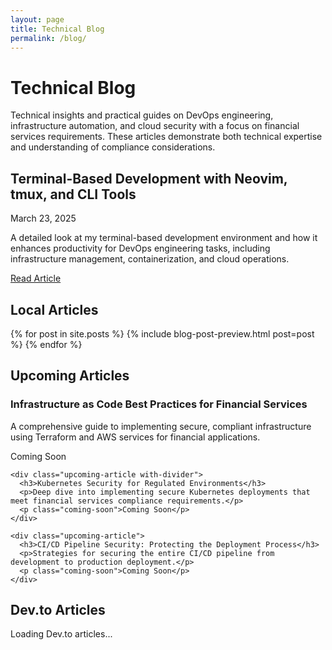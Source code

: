 ```yaml
---
layout: page
title: Technical Blog
permalink: /blog/
---
```


# Technical Blog

<p class="page-intro">
  Technical insights and practical guides on DevOps engineering, infrastructure automation, and cloud security with a focus on financial services requirements. These articles demonstrate both technical expertise and understanding of compliance considerations.
</p>

<div class="featured-article with-divider">
  <h2>Terminal-Based Development with Neovim, tmux, and CLI Tools</h2>
  <p class="post-date">March 23, 2025</p>
  <p>A detailed look at my terminal-based development environment and how it enhances productivity for DevOps engineering tasks, including infrastructure management, containerization, and cloud operations.</p>
  <a href="/blog/2025/03/23/terminal-based-development-environment/" class="btn outlined-btn">Read Article</a>
</div>

<div class="content-section with-divider">
  <h2>Local Articles</h2>
  <div class="blog-list">
    {% for post in site.posts %}
      {% include blog-post-preview.html post=post %}
    {% endfor %}
  </div>
</div>

<div class="content-section with-divider">
  <h2>Upcoming Articles</h2>
  <div class="upcoming-articles">
    <div class="upcoming-article with-divider">
      <h3>Infrastructure as Code Best Practices for Financial Services</h3>
      <p>A comprehensive guide to implementing secure, compliant infrastructure using Terraform and AWS services for financial applications.</p>
      <p class="coming-soon">Coming Soon</p>
    </div>
    
    <div class="upcoming-article with-divider">
      <h3>Kubernetes Security for Regulated Environments</h3>
      <p>Deep dive into implementing secure Kubernetes deployments that meet financial services compliance requirements.</p>
      <p class="coming-soon">Coming Soon</p>
    </div>
    
    <div class="upcoming-article">
      <h3>CI/CD Pipeline Security: Protecting the Deployment Process</h3>
      <p>Strategies for securing the entire CI/CD pipeline from development to production deployment.</p>
      <p class="coming-soon">Coming Soon</p>
    </div>
  </div>
</div>

<div class="content-section">
  <h2>Dev.to Articles</h2>
  <div id="devto-articles" class="blog-list">
    <p>Loading Dev.to articles...</p>
  </div>
</div>

<script>
  document.addEventListener('DOMContentLoaded', function() {
    // Fetch Dev.to articles
    fetch('https://dev.to/api/articles?username=joshuamichaelhall')
      .then(response => response.json())
      .then(data => {
        const container = document.getElementById('devto-articles');
        container.innerHTML = ''; // Clear loading message
        
        if (data.length === 0) {
          container.innerHTML = '<p>No articles found on Dev.to</p>';
          return;
        }
        
        // Display articles
        data.forEach((article, index) => {
          const isLast = index === data.length - 1;
          const articleDiv = document.createElement('div');
          articleDiv.className = 'blog-post-preview' + (isLast ? '' : ' with-divider');
          articleDiv.innerHTML = `
            <h2><a href="${article.url}" target="_blank">${article.title}</a></h2>
            <p class="post-date">${new Date(article.published_at).toLocaleDateString('en-US', { year: 'numeric', month: 'long', day: 'numeric' })}</p>
            ${article.tag_list.length > 0 ? `
              <p class="post-categories">
                Tags: 
                ${article.tag_list.map(tag => `<span class="tag">${tag}</span>`).join(' ')}
              </p>
            ` : ''}
            <p>${article.description}</p>
            <a href="${article.url}" target="_blank" class="read-more">Read on Dev.to</a>
          `;
          container.appendChild(articleDiv);
        });
      })
      .catch(error => {
        console.error('Error fetching Dev.to articles:', error);
        document.getElementById('devto-articles').innerHTML = '<p>Error loading Dev.to articles</p>';
      });
  });
</script>